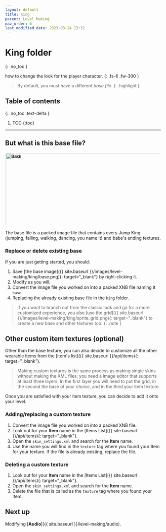 ```yaml
---
layout: default
title: King
parent: Level Making
nav_order: 6
last_modified_date: 2023-03-24 13:32
---
```


# King folder
{: .no_toc }

how to change the look for the player character.<!-- more -->
{: .fs-6 .fw-300 }

> By default, you must have a different *base file*.
{: .highlight }

## Table of contents
{: .no_toc .text-delta }

1. TOC
{:toc}

---

## But what is this base file?

<style>
    .skewd {
        position: relative;
        width: 100%;
        padding-bottom: calc(46.1538461538% + 4px);
        transition: 0.5s;
        overflow: hidden;
    }
    .skewd:hover {
        padding-bottom: calc(51% + 4px);
    }
    .skewd:not(:hover) img {
        opacity: 1;
    }
    .skewd:hover img:not(:hover) {
        opacity: 0.1;
        filter: grayscale(0.6);
        border-left-color: black;
    }
    .skewd img {
        position: absolute;
        width: 100%;
        transition: .5s;
        opacity: 1;
        border: solid 2px transparent;
    }
    .skewd img {
        width: 100%;
    }
    .skewd img:hover {
        opacity: 1;
        border-color: red;
    }
    .skewd:hover img:nth-child(2) {
        transform: translateY(11.1%);
    }
</style>

<div class="skewd">
    <img src="{{ site.baseurl }}/images/level-making/king/sprite_grid.png" title="Grid" alt="Grid">
    <img src="{{ site.baseurl }}/images/level-making/king/base.png" title="Base" alt="Base">
</div>

The base file is a packed image file that contains every Jump King (jumping, falling, walking, dancing, you name it) and babe's ending textures.

<!-- ### Replace or delete existing base (with Worldsmith)

🚧 Work in Progress. **No trespassing!** 🏗
{: .disclaimer } -->

### Replace or delete existing base

If you are just getting started, you should:

1. Save [the base image]({{ site.baseurl }}/images/level-making/king/base.png){: target="_blank"} by right-clicking it.
2. Modify as you will.
3. Convert the image file you worked on into a packed XNB file naming it `base`.
4. Replacing the already existing base file in the `king` folder.

> If you want to branch out from the classic look and go for a more customized experience, you also [use the grid]({{ site.baseurl }}/images/level-making/king/sprite_grid.png){: target="_blank"} to create a new base and other textures too.
{: .note }

## Other custom item textures (optional)

Other than the base texture, you can also decide to customize all the other wearable items from the [item's list]({{ site.baseurl }}/api/items){: target="_blank"}.

> Making custom textures is the same process as making single skins without making the XML files; you need a image editor that supports at least three layers. In the first layer you will need to put the grid, in the second the base of your choice, and in the third your item texture.

Once you are satisfied with your item texture, you can decide to add it onto your level.

<!-- ### Adding/replacing/deleting a custom texture (with Worldsmith) 

🚧 Work in Progress. **No trespassing!** 🏗
{: .disclaimer } -->

### Adding/replacing a custom texture 

1. Convert the image file you worked on into a packed XNB file.
2. Look out for your **Item** name in the [Items List]({{ site.baseurl }}/api/items){: target="_blank"}.
3. Open the `skin_settings.xml` and search for the **Item** name.
4. Use the name you will find in the `texture` tag where you found your Item for your texture. If the file is already existing, replace the file.

### Deleting a custom texture

1. Look out for your **Item** name in the [Items List]({{ site.baseurl }}/api/items){: target="_blank"}.
3. Open the `skin_settings.xml` and search for the **Item** name.
4. Delete the file that is called as the `texture` tag where you found your Item.

## Next up

Modifying [**Audio**]({{ site.baseurl }}/level-making/audio).